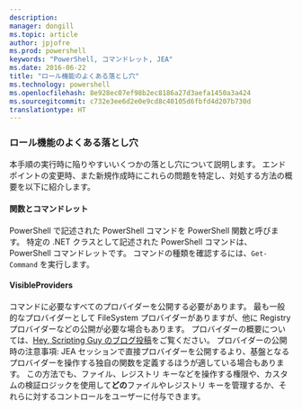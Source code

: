 ```yaml
---
description: 
manager: dongill
ms.topic: article
author: jpjofre
ms.prod: powershell
keywords: "PowerShell, コマンドレット, JEA"
ms.date: 2016-06-22
title: "ロール機能のよくある落とし穴"
ms.technology: powershell
ms.openlocfilehash: 8e928ec07ef98b2ec8186a27d3aefa1450a3a424
ms.sourcegitcommit: c732e3ee6d2e0e9cd8c40105d6fbfd4d207b730d
translationtype: HT
---
```

### <a name="common-role-capability-pitfalls"></a>ロール機能のよくある落とし穴
本手順の実行時に陥りやすいいくつかの落とし穴について説明します。
エンドポイントの変更時、また新規作成時にこれらの問題を特定し、対処する方法の概要を以下に紹介します。

#### <a name="functions-vs-cmdlets"></a>関数とコマンドレット
PowerShell で記述された PowerShell コマンドを PowerShell 関数と呼びます。
特定の .NET クラスとして記述された PowerShell コマンドは、PowerShell コマンドレットです。
コマンドの種類を確認するには、`Get-Command` を実行します。

#### <a name="visibleproviders"></a>VisibleProviders
コマンドに必要なすべてのプロバイダーを公開する必要があります。
最も一般的なプロバイダーとして FileSystem プロバイダーがありますが、他に Registry プロバイダーなどの公開が必要な場合もあります。
プロバイダーの概要については、[Hey, Scripting Guy のブログ投稿](http://blogs.technet.com/b/heyscriptingguy/archive/2015/04/20/find-and-use-windows-powershell-providers.aspx)をご覧ください。
プロバイダーの公開時の注意事項: JEA セッションで直接プロバイダーを公開するより、基盤となるプロバイダーを操作する独自の関数を定義するほうが適している場合もあります。
この方法でも、ファイル、レジストリ キーなどを操作する権限や、カスタムの検証ロジックを使用して**どの**ファイルやレジストリ キーを管理するか、それらに対するコントロールをユーザーに付与できます。

